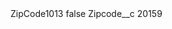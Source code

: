 <?xml version="1.0" encoding="UTF-8"?>
<CustomMetadata xmlns="http://soap.sforce.com/2006/04/metadata" xmlns:xsi="http://www.w3.org/2001/XMLSchema-instance" xmlns:xsd="http://www.w3.org/2001/XMLSchema">
    <label>ZipCode1013</label>
    <protected>false</protected>
    <values>
        <field>Zipcode__c</field>
        <value xsi:type="xsd:string">20159</value>
    </values>
</CustomMetadata>
